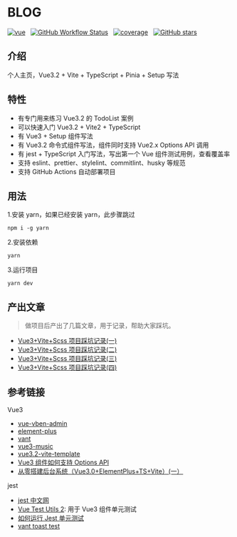 # BLOG

[![vue](https://img.shields.io/badge/MADE%20WITH-VUE3.2-42a97a?style=for-the-badge&labelColor=35495d)](https://vuejs.org)
&nbsp;
[![GitHub Workflow Status](https://img.shields.io/github/workflow/status/shaobeichen/blog/deploy?label=deploy&style=for-the-badge)](https://github.com/shaobeichen/blog/actions/workflows/action.yml)
&nbsp;
[![coverage](https://img.shields.io/codecov/c/github/shaobeichen/blog/master.svg?label=coverage&style=for-the-badge)](https://codecov.io/gh/shaobeichen/blog)
&nbsp;
[![GitHub stars](https://img.shields.io/github/stars/shaobeichen/blog.svg?style=for-the-badge)](https://github.com/shaobeichen/blog/stargazers)
&nbsp;

## 介绍

个人主页，Vue3.2 + Vite + TypeScript + Pinia + Setup 写法

## 特性

- 有专门用来练习 Vue3.2 的 TodoList 案例
- 可以快速入门 Vue3.2 + Vite2 + TypeScript
- 有 Vue3 + Setup 组件写法
- 有 Vue3.2 命令式组件写法，组件同时支持 Vue2.x Options API 调用
- 有 jest + TypeScript 入门写法，写出第一个 Vue 组件测试用例，查看覆盖率
- 支持 eslint、prettier、stylelint、commitlint、husky 等规范
- 支持 GitHub Actions 自动部署项目

## 用法

1.安装 yarn，如果已经安装 yarn，此步骤跳过

```
npm i -g yarn
```

2.安装依赖

```
yarn
```

3.运行项目

```
yarn dev
```

## 产出文章

> 做项目后产出了几篇文章，用于记录，帮助大家踩坑。

- [Vue3+Vite+Scss 项目踩坑记录(一)](https://juejin.cn/post/7115375597370474533)
- [Vue3+Vite+Scss 项目踩坑记录(二)](https://juejin.cn/post/7116310360986304525)
- [Vue3+Vite+Scss 项目踩坑记录(三)](https://juejin.cn/post/7117296242660474893)
- [Vue3+Vite+Scss 项目踩坑记录(四)](https://juejin.cn/post/7118400090296827911)

## 参考链接

Vue3

- [vue-vben-admin](https://github.com/vbenjs/vue-vben-admin)
- [element-plus](https://github.com/element-plus/element-plus/tree/dev/packages/components)
- [vant](https://github.com/youzan/vant)
- [vue3-music](https://github.com/SmallRuralDog/vue3-music/blob/master/src/views/playlist/PlayList.vue)
- [vue3.2-vite-template](https://github.com/BoyYangzai/vue3.2-vite-template/blob/main/src/components/Message/Message.ts)
- [Vue3 组件如何支持 Options API](https://github.com/vueComponent/ant-design-vue/issues/2810)
- [从零搭建后台系统（Vue3.0+ElementPlus+TS+Vite）(一）](https://juejin.cn/post/7038485798143918116)

jest

- [jest 中文网](https://jestjs.io/zh-Hans/docs/getting-started)
- [Vue Test Utils 2](https://test-utils.vuejs.org/guide/): 用于 Vue3 组件单元测试
- [如何运行 Jest 单元测试](https://developer.aliyun.com/article/975177)
- [vant toast test](https://github.com/youzan/vant/blob/dev/packages/vant/src/toast/test/index.spec.ts)
